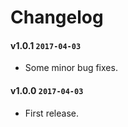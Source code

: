 # Changelog

#### v1.0.1 `2017-04-03`
- Some minor bug fixes.

#### v1.0.0 `2017-04-03`
- First release.
